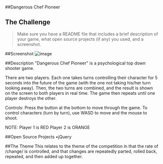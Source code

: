 ##Dangerous Chef Pioneer

## The Challenge

>Make sure you have a README file that includes a brief description of your game, what open source projects (if any) you used, and a screenshot.

##Screenshot
![image](https://f.cloud.github.com/assets/121322/1436584/fd721126-415a-11e3-9f3a-e94262074573.png)

##Description
"Dangerous Chef Pioneer" is a psychological top down shooter game.

There are two players. Each one takes turns controlling their character for 5 seconds into the future of the game (with the one not taking his/her turn looking away). Then, the two turns are combined, and the result is shown on the screen to both players in real time. The game then repeats until one player destroys the other.

Controls:
Press the button at the bottom to move through the game.
To control characters (turn by turn), use WASD to move and the mouse to shoot.

NOTE:
Player 1 is RED
Player 2 is ORANGE

##Open Source Projects
•jQuery

##The Theme
This relates to the theme of the competition in that the rate of /change/ is controlled, and that changes are repeatedly parted, rolled back, repeated, and then added up together.